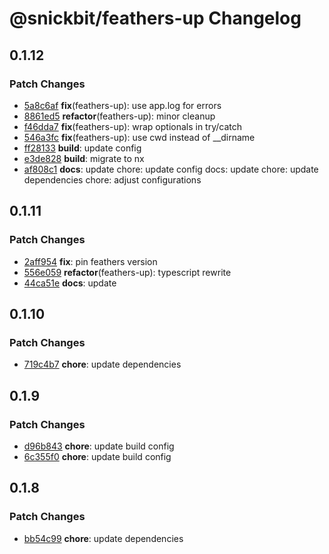 # @snickbit/feathers-up Changelog

## 0.1.12

### Patch Changes

- [5a8c6af](https://github.com/snickbit/feathers/commit/5a8c6af) **fix**(feathers-up):  use app.log for errors
- [8861ed5](https://github.com/snickbit/feathers/commit/8861ed5) **refactor**(feathers-up):  minor cleanup
- [f46dda7](https://github.com/snickbit/feathers/commit/f46dda7) **fix**(feathers-up):  wrap optionals in try/catch
- [546a3fc](https://github.com/snickbit/feathers/commit/546a3fc) **fix**(feathers-up):  use cwd instead of __dirname
- [ff28133](https://github.com/snickbit/feathers/commit/ff28133) **build**:  update config
- [e3de828](https://github.com/snickbit/feathers/commit/e3de828) **build**:  migrate to nx
- [af808c1](https://github.com/snickbit/feathers/commit/af808c1) **docs**:  update chore: update config docs: update chore: update dependencies chore: adjust configurations

## 0.1.11

### Patch Changes

- [2aff954](https://github.com/snickbit/feathers/commit/2aff954) **fix**:  pin feathers version
- [556e059](https://github.com/snickbit/feathers/commit/556e059) **refactor**(feathers-up):  typescript rewrite
- [44ca51e](https://github.com/snickbit/feathers/commit/44ca51e) **docs**:  update

## 0.1.10

### Patch Changes

- [719c4b7](https://github.com/snickbit/feathers/commit/719c4b7) **chore**:  update dependencies

## 0.1.9

### Patch Changes

- [d96b843](https://github.com/snickbit/feathers/commit/d96b843) **chore**:  update build config
- [6c355f0](https://github.com/snickbit/feathers/commit/6c355f0) **chore**:  update build config

## 0.1.8

### Patch Changes

- [bb54c99](https://github.com/snickbit/feathers/commit/bb54c99) **chore**:  update dependencies

